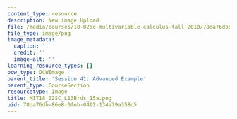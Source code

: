 ```yaml
---
content_type: resource
description: New image Upload
file: /media/courses/18-02sc-multivariable-calculus-fall-2010/78da76db86e80feb0492134a79a358d5_MIT18_02SC_L13Brds_15a.png
file_type: image/png
image_metadata:
  caption: ''
  credit: ''
  image-alt: ''
learning_resource_types: []
ocw_type: OCWImage
parent_title: 'Session 41: Advanced Example'
parent_type: CourseSection
resourcetype: Image
title: MIT18_02SC_L13Brds_15a.png
uid: 78da76db-86e8-0feb-0492-134a79a358d5
---
```

